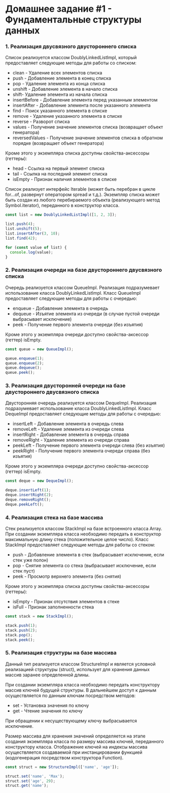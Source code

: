 # Домашнее задание #1 - Фундаментальные структуры данных

### 1. Реализация двусвязного двустороннего списка

Список реализуется классом DoublyLinkedListImpl, который предоставляет следующие методы для работы со списком:

- clean - Удаление всех элементов списка
- push - Добавление элемента в конец списка
- pop - Удаление элемента из конца списка
- unshift - Добавление элемента в начало списка
- shift- Удаление элемента из начала списка
- insertBefore - Добавление элемента перед указанным элементом
- insertAfter - Добавление элемента после указанного элемента
- find - Поиск указанного элемента в списке
- remove - Удаление указанного элемента в списке
- reverse - Разворот списка
- values - Получение значение элементов списка (возвращает объект генератора)
- reversedValues - Получение значение элементов списка в обратном порядке (возвращает объект генератора)

Кроме этого у экземпляра списка доступны свойства-аксессоры (геттеры):

- head - Ссылка на первый элемент списка
- tail - Ссылка на последний элемент списка
- isEmpty - Признак наличия элементов в списке

Список реализует интерфейс Iterable (может быть перебран в цикле for...of, развернут оператором spread и т.д.).
Экземпляр списка может быть создан из любого перебираемого объекта (реализующего метод Symbol.iterator), переданного в конструктор класса.

```js
const list = new DoublyLinkedListImpl([1, 2, 3]);

list.push(4);
list.unshift(5);
list.insertAfter(3, 10);
list.find(42);

for (const value of list) {
  console.log(value);
}
```

### 2. Реализация очереди на базе двустороннего двусвязного списка

Очередь реализуется классом QueueImpl. Реализация подразумевает использование класса DoublyLinkedListImpl.
Класс QueueImpl предоставляет следующие методы для работы с очередью:

- enqueue - Добавление элемента в очередь
- dequeue - Изъятие элемента из очереди (в случае пустой очереди выбрасывает исключение)
- peek - Получение первого элемента очереди (без изъятия)

Кроме этого у экземпляра очереди доступно свойства-аксессор (геттер) isEmpty.

```js
const queue = new QueueImpl();

queue.enqueue(1);
queue.enqueue(2);
queue.dequeue();
queue.peek();
```

### 3. Реализация двусторонней очереди на базе двустороннего двусвязного списка

Двусторонняя очередь реализуется классом DequeImpl. Реализация подразумевает использование класса DoublyLinkedListImpl.
Класс DequeImpl предоставляет следующие методы для работы с очередью:

- insertLeft - Добавление элемента в очередь слева
- removeLeft - Удаление элемента из очереди слева
- insertRight - Добавление элемента в очередь справа
- removeRight - Удаление элемента из очереди справа
- peekLeft - Получение первого элемента очереди слева (без изъятия)
- peekRight - Получение первого элемента очереди справа (без изъятия)

Кроме этого у экземпляра очереди доступно свойства-аксессор (геттер) isEmpty.

```js
const deque = new DequeImpl();

deque.insertLeft(1);
deque.insertRight(2);
deque.removeRight();
deque.peekLeft();
```

### 4. Реализация стека на базе массива

Стек реализуется классом StackImpl на базе встроенного класса Array. При создании экземпляра класса необходимо передать в конструктор максимальную длину стека (положительное целое число).
Класс StackImpl предоставляет следующие методы для работы со стеком:

- push - Добавление элемента в стек (выбрасывает исключение, если стек уже полон)
- pop - Снятие элемента со стека (выбрасывает исключение, если стек пуст)
- peek - Просмотр верхнего элемента (без снятия)

Кроме этого у экземпляра списка доступны свойства-аксессоры (геттеры):

- isEmpty - Признак отсутствия элементов в стеке
- isFull - Признак заполненности стека

```js
const stack = new StackImpl();

stack.push(1);
stack.push(2);
stack.pop();
stack.peek();
```

### 5. Реализация структуры на базе массива

Данный тип реализуется классом StructureImpl и является условной реализацией структуры (struct), использует для хранения данных массив заранее определенной длины.

При создании экземпляра класса необходимо передать конструктору массив ключей будущей структуры. В дальнейшем доступ к данным осуществляется по данным ключам посредством методов:

- set - Установка значения по ключу
- get - Чтение значения по ключу

При обращении к несуществующему ключу выбрасывается исключение.

Размер массива для хранения значений определяется на этапе создания экземпляра класса по размеру массива ключей, переданного конструктору класса. Отображение ключей на индексы массива осуществляется создаваемой при инстанцировании функцией (кодогенерация посредством конструктора Function).

```js
const struct = new StructureImpl(['name', 'age']);

struct.set('name', 'Max');
struct.set('age', 29);
struct.get('name');
```

